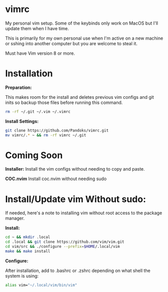 # vimrc

My personal vim setup.
Some of the keybinds only work on MacOS but I'll update them when I have time.

This is primarily for my own personal use when I'm active on a new machine or sshing into another computer but you are welcome to steal it.

Must have Vim version 8 or more.

# Installation
**Preparation:**

This makes room for the install and deletes previous vim configs and git inits so backup those files before running this command.
```sh
rm -rf ~/.git ~/.vim ~/.vimrc
```

**Install Settings:**
```sh
git clone https://github.com/Pandoks/vimrc.git
mv vimrc/.* ~ && rm -rf vimrc ~/.git
```

# Coming Soon
**Installer:**
Install the vim configs without needing to copy and paste.

**COC.nvim**
Install coc.nvim without needing sudo

# Install/Update vim Without sudo:
If needed, here's a note to installing vim without root access to the package manager.

**Install:**
```sh
cd ~ && mkdir .local
cd .local && git clone https://github.com/vim/vim.git
cd vim/src && ./configure --prefix=$HOME/.local/vim
make && make install
```
**Configure:**

After installation, add to .bashrc or .zshrc depending on what shell the system is using:
```sh
alias vim="~/.local/vim/bin/vim"
```
